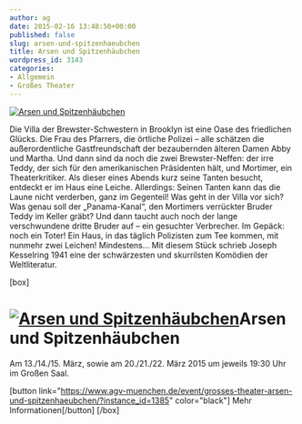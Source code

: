 ```yaml
---
author: ag
date: 2015-02-16 13:48:50+00:00
published: false
slug: arsen-und-spitzenhaeubchen
title: Arsen und Spitzenhäubchen
wordpress_id: 3143
categories:
- Allgemein
- Großes Theater
---
```


[![Arsen und Spitzenhäubchen](https://www.agv-muenchen.de/wp-content/uploads/2015/02/Großes-Theater-Arsen-und-Spitzenhäubchen.jpg)](https://www.agv-muenchen.de/event/grosses-theater-arsen-und-spitzenhaeubchen/?instance_id=1385)

Die Villa der Brewster-Schwestern in Brooklyn ist eine Oase des friedlichen Glücks. Die Frau des Pfarrers, die örtliche Polizei – alle schätzen die außerordentliche Gastfreundschaft der bezaubernden älteren Damen Abby und Martha. Und dann sind da noch die zwei Brewster-Neffen: der irre Teddy, der sich für den amerikanischen Präsidenten hält, und Mortimer, ein Theaterkritiker.
Als dieser eines Abends kurz seine Tanten besucht, entdeckt er im Haus eine Leiche. Allerdings: Seinen Tanten kann das die Laune nicht verderben, ganz im Gegenteil! Was geht in der Villa vor sich? Was genau soll der „Panama-Kanal“, den Mortimers verrückter Bruder Teddy im Keller gräbt?
Und dann taucht auch noch der lange verschwundene dritte Bruder auf – ein gesuchter Verbrecher. Im Gepäck: noch ein Toter! Ein Haus, in das täglich Polizisten zum Tee kommen, mit nunmehr zwei Leichen! Mindestens...
Mit diesem Stück schrieb Joseph Kesselring 1941 eine der schwärzesten und skurrilsten Komödien der Weltliteratur.

[box]

# [![Arsen und Spitzenhäubchen](https://www.agv-muenchen.de/wp-content/uploads/2015/02/Großes-Theater-Arsen-und-Spitzenhäubchen.jpg)](https://www.agv-muenchen.de/event/grosses-theater-arsen-und-spitzenhaeubchen/?instance_id=1385)Arsen und Spitzenhäubchen

Am 13./14./15. März, sowie am 20./21./22. März 2015 um jeweils 19:30 Uhr im Großen Saal.

[button link="https://www.agv-muenchen.de/event/grosses-theater-arsen-und-spitzenhaeubchen/?instance_id=1385" color="black"] Mehr Informationen[/button]
[/box]
